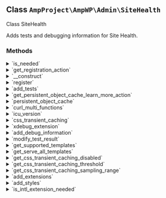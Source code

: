 ## Class `AmpProject\AmpWP\Admin\SiteHealth`

Class SiteHealth

Adds tests and debugging information for Site Health.

### Methods
<details>
<summary>`is_needed`</summary>

```php
static public is_needed()
```

Check whether the conditional object is currently needed.


</details>
<details>
<summary>`get_registration_action`</summary>

```php
static public get_registration_action()
```

Get the action to use for registering the service.


</details>
<details>
<summary>`__construct`</summary>

```php
public __construct( MonitorCssTransientCaching $css_transient_caching )
```

SiteHealth constructor.


</details>
<details>
<summary>`register`</summary>

```php
public register()
```

Adds the filters.


</details>
<details>
<summary>`add_tests`</summary>

```php
public add_tests( $tests )
```

Adds Site Health tests related to this plugin.


</details>
<details>
<summary>`get_persistent_object_cache_learn_more_action`</summary>

```php
private get_persistent_object_cache_learn_more_action()
```

Get action HTML for the link to learn more about persistent object caching.


</details>
<details>
<summary>`persistent_object_cache`</summary>

```php
public persistent_object_cache()
```

Gets the test result data for whether there is a persistent object cache.


</details>
<details>
<summary>`curl_multi_functions`</summary>

```php
public curl_multi_functions()
```

Gets the test result data for whether the curl_multi_* functions exist.


</details>
<details>
<summary>`icu_version`</summary>

```php
public icu_version()
```

Gets the test result data for whether the proper ICU version is available.


</details>
<details>
<summary>`css_transient_caching`</summary>

```php
public css_transient_caching()
```

Gets the test result data for whether transient caching for stylesheets was disabled.


</details>
<details>
<summary>`xdebug_extension`</summary>

```php
public xdebug_extension()
```

Gets the test result data for whether the Xdebug extension is loaded.


</details>
<details>
<summary>`add_debug_information`</summary>

```php
public add_debug_information( $debugging_information )
```

Adds debug information for AMP.


</details>
<details>
<summary>`modify_test_result`</summary>

```php
public modify_test_result( $test_result )
```

Modify test results.


</details>
<details>
<summary>`get_supported_templates`</summary>

```php
private get_supported_templates()
```

Gets the templates that support AMP.


</details>
<details>
<summary>`get_serve_all_templates`</summary>

```php
private get_serve_all_templates()
```

Gets whether the option to serve all templates is selected.


</details>
<details>
<summary>`get_css_transient_caching_disabled`</summary>

```php
private get_css_transient_caching_disabled()
```

Gets whether the transient caching of stylesheets was disabled.


</details>
<details>
<summary>`get_css_transient_caching_threshold`</summary>

```php
private get_css_transient_caching_threshold()
```

Gets the threshold being used to when monitoring the transient caching of stylesheets.


</details>
<details>
<summary>`get_css_transient_caching_sampling_range`</summary>

```php
private get_css_transient_caching_sampling_range()
```

Gets the sampling range being used to when monitoring the transient caching of stylesheets.


</details>
<details>
<summary>`add_extensions`</summary>

```php
public add_extensions( $core_extensions )
```

Adds suggested PHP extensions to those that Core depends on.


</details>
<details>
<summary>`add_styles`</summary>

```php
public add_styles()
```

Add needed styles for the Site Health integration.


</details>
<details>
<summary>`is_intl_extension_needed`</summary>

```php
private is_intl_extension_needed()
```

Determine if the `intl` extension is needed.


</details>
